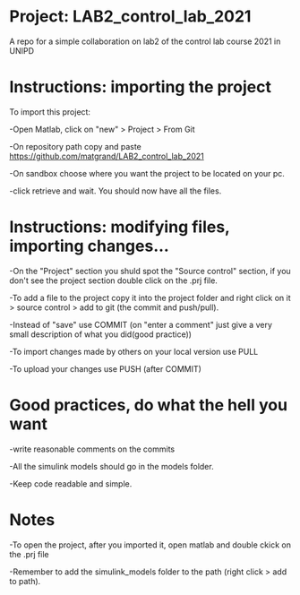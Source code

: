 # Project: LAB2_control_lab_2021

A repo for a simple collaboration on lab2 of the control lab course 2021 in UNIPD

# Instructions: importing the project
To import this project:

-Open Matlab, click on "new" > Project > From Git

-On repository path copy and paste https://github.com/matgrand/LAB2_control_lab_2021

-On sandbox choose where you want the project to be located on your pc.

-click retrieve and wait. You should now have all the files.


# Instructions: modifying files, importing changes...

-On the "Project" section you shuld spot the "Source control" section, if you don't see the project section double click on the .prj file.

-To add a file to the project copy it into the project folder and right click on it > source control > add to git (the commit and push/pull).

-Instead of "save" use COMMIT (on "enter a comment" just give a very small description of what you did(good practice))

-To import changes made by others on your local version use PULL

-To upload your changes use PUSH (after COMMIT)

# Good practices, do what the hell you want

-write reasonable comments on the commits

-All the simulink models should go in the models folder.

-Keep code readable and simple.



# Notes
-To open the project, after you imported it, open matlab and double ckick on the .prj file

-Remember to add the simulink_models folder to the path (right click > add to path).


